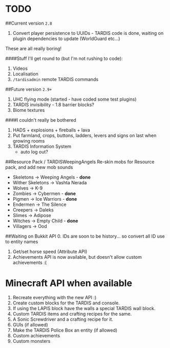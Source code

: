 # TODO

##Current version `2.8`
1. Convert player persistence to UUIDs - TARDIS code is done, waiting on plugin dependencies to update (WorldGuard etc...)

These are all really boring!

####Stuff I'll get round to (but I'm not rushing to code):
1. Videos
2. Localisation
3. `/tardisadmin` remote TARDIS commands

##Future version `2.9+`
1. UHC flying mode (started - have coded some test plugins)
2. TARDIS invisibility - 1.8 barrier blocks?
3. Biome textures

####I couldn't really be bothered
1. HADS + explosions + fireballs + lava
2. Put farmland, crops, buttons, ladders, levers and signs on last when growing rooms
3. TARDIS Information System
    * auto log out?


##Resource Pack / TARDISWeepingAngels
Re-skin mobs for Resource pack, and add new mob sounds

* Skeletons -> Weeping Angels - __done__
* Wither Skeletons -> Vashta Nerada
* Wolves -> K-9
* Zombies -> Cybermen - __done__
* Pigmen -> Ice Warriors - __done__
* Endermen -> The Silence
* Creepers -> Daleks
* Slimes -> Adipose
* Witches -> Empty Child - __done__
* Villagers -> Ood

##Waiting on Bukkit API
0. IDs are soon to be history... so convert all ID use to entity names
1. Get/set horse speed (Attribute API)
2. Achievements API is now available, but doesn't allow custom achievements :(

# Minecraft API when available
1. Recreate everything with the new API :)
2. Create custom blocks for the TARDIS and console.
3. If using the LAPIS block have the walls a special TARDIS wall block.
4. Custom TARDIS items and crafting recipes for the same.
5. A Sonic Screwdriver and a crafting recipe for it.
6. GUIs (if allowed)
7. Make the TARDIS Police Box an entity (if allowed)
8. Custom achievements
9. Custom monsters
